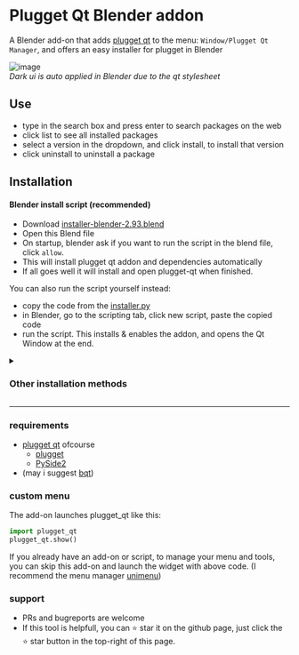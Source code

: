 # Plugget Qt Blender addon
A Blender add-on that adds [plugget qt](https://github.com/plugget/plugget-qt) to the menu: `Window/Plugget Qt Manager`, and offers an easy installer for plugget in Blender    


![image](https://github.com/plugget/plugget-qt-addon/assets/3758308/0752c140-5b26-452e-81ac-fc4e36ccdb23)<br>
_Dark ui is auto applied in Blender due to the qt stylesheet_


## Use
- type in the search box and press enter to search packages on the web
- click list to see all installed packages
- select a version in the dropdown, and click install, to install that version
- click uninstall to uninstall a package


## Installation

#### Blender install script (recommended)
- Download [installer-blender-2.93.blend](https://github.com/plugget/plugget-qt-addon/raw/main/installer/installer-blender-2.93.blend)
- Open this Blend file
- On startup, blender ask if you want to run the script in the blend file, click `allow`.
- This will install plugget qt addon and dependencies automatically
- If all goes well it will install and open plugget-qt when finished.

You can also run the script yourself instead:
- copy the code from the [installer.py](https://github.com/plugget/plugget-qt-addon/blob/main/installer/install_script.py)
- in Blender, go to the scripting tab, click new script, paste the copied code
- run the script. This installs & enables the addon, and opens the Qt Window at the end.

<details>
<summary><h3>Other installation methods</h3></summary>

#### Plugget install
If you already have plugget installed, you can plugget-install this addon by name `plugget-qt-addon`
```python
import plugget
plugget.install("plugget-qt-addon")
```

#### Manual install
- Download and extract this repo.
- Add the `plugget_qt_addon` folder (not `plugget-qt-addon` ⚠️) to your add-ons folder#
- Ensure you have the dependencies installed.  
There's a button in the add-on's preferences to install the `plugget-qt` dependency.
- Enable the addon, it should now show in your Blender menu `Window/Plugget Qt Manager`

#### local editable install
Great for development.  
1. Install the add-on without dependencies to addon folder
- `pip install --target "%appdata%\Blender Foundation\Blender\3.2\scripts\addons" --editable "path/to/repo" --no-dependencies --no-user`
2. Install the plugget-qt pip dependency to the modules folder
- `pip install plugget-qt -target "%appdata%\Blender Foundation\Blender\3.2\scripts\modules" --no-user`
3. start blender, and on every startup you need to add the modules path to site packages.
```python
import site, os
blender_scripts_path = os.path.join(os.path.expanduser("~"), "AppData", "Roaming", "Blender Foundation", "Blender", "3.2", "scripts", "addons")  # Windows OS example
site.addsitedir(blender_scripts_path)
```

</details>



---

### requirements
- [plugget qt](https://github.com/plugget/plugget-qt) ofcourse
  - [plugget](https://github.com/plugget/plugget)
  - [PySide2](https://pypi.org/project/PySide2/)
- (may i suggest [bqt](https://github.com/techartorg/bqt/))

### custom menu
The add-on launches plugget_qt like this:
```python
import plugget_qt
plugget_qt.show()
```
If you already have an add-on or script, to manage your menu and tools, you can skip this add-on and launch the widget with above code.
(I recommend the menu manager [unimenu](https://github.com/hannesdelbeke/unimenu_addon))

### support
- PRs and bugreports are welcome
- If this tool is helpfull, you can ⭐ star it on the github page,
just click the ⭐ star button in the top-right of this page.
